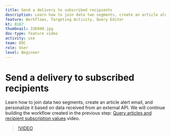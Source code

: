 ```yaml
---
title: Send a delivery to subscribed recipients
description: Learn how to join data two segments, create an article alert email, and personalize it based on data received from an external API.
feature: Workflows, Targeting Activity, Query Editor
kt: 8167
thumbnail: 336940.jpg
doc-type: feature video
activity: use
team: DOC
role: User
level: Beginner
---
```


# Send a delivery to subscribed recipients

Learn how to join data two segments, create an article alert email, and personalize it based on data received from an external API. We will continue building the workflow created in the previous step: [Query articles and recipient subscription values](/help/tutorial-use-soap-apis/query-articles-and-recipient-subscription-values.md) video.

>[!VIDEO](https://video.tv.adobe.com/v/336904?quality=12)
